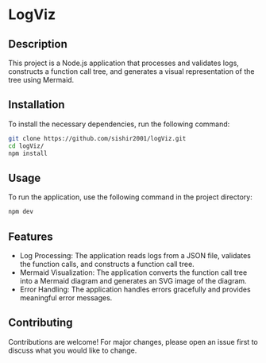 # LogViz

## Description

This project is a Node.js application that processes and validates logs, constructs a function call tree, and generates a visual representation of the tree using Mermaid.

## Installation

To install the necessary dependencies, run the following command:

```bash
git clone https://github.com/sishir2001/logViz.git
cd logViz/
npm install
```

## Usage

To run the application, use the following command in the project directory:

```bash
npm dev
```

## Features
 - Log Processing: The application reads logs from a JSON file, validates the function calls, and constructs a function call tree.
 - Mermaid Visualization: The application converts the function call tree into a Mermaid diagram and generates an SVG image of the diagram.
 -  Error Handling: The application handles errors gracefully and provides meaningful error messages.

## Contributing
Contributions are welcome! For major changes, please open an issue first to discuss what you would like to change.